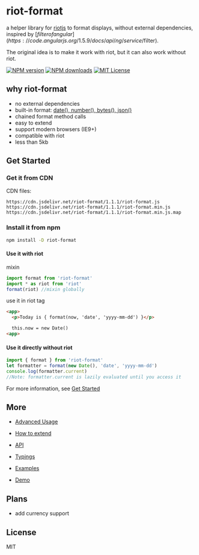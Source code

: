 # riot-format

a helper library for [riotjs](https://github.com/riot/riot) to format displays,
without external dependencies, inspired by [$filter of angular](https://code.angularjs.org/1.5.9/docs/api/ng/service/$filter).

The original idea is to make it work with riot, but it can also work without riot.

[![NPM version][npm-version-image]][npm-url]
[![NPM downloads][npm-downloads-image]][npm-url]
[![MIT License][license-image]][license-url]

## why riot-format

- no external dependencies
- built-in format: [date(), number(), bytes(), json()](docs/api.md)
- chained format method calls
- easy to extend
- support modern browsers (IE9+)
- compatible with riot
- less than 5kb

## Get Started

### Get it from CDN

CDN files:

```
https://cdn.jsdelivr.net/riot-format/1.1.1/riot-format.js
https://cdn.jsdelivr.net/riot-format/1.1.1/riot-format.min.js
https://cdn.jsdelivr.net/riot-format/1.1.1/riot-format.min.js.map
```

### Install it from npm

```sh
npm install -D riot-format
```

#### Use it with riot

mixin

```js
import format from 'riot-format'
import * as riot from 'riot'
format(riot) //mixin globally

```

use it in riot tag

```html
<app>
  <p>Today is { format(now, 'date', 'yyyy-mm-dd') }</p>

  this.now = new Date()
<app>
```

#### Use it directly without riot

```js
import { format } from 'riot-format'
let formatter = format(new Date(), 'date', 'yyyy-mm-dd')
console.log(formatter.current)
//Note: formatter.current is lazily evaluated until you access it
```

For more information, see [Get Started](docs/getstarted.md)

## More

- [Advanced Usage](docs/advanced.md)

- [How to extend](docs/extend.md)

- [API](docs/api.md)

- [Typings](src/index.d.ts)

- [Examples](examples)

- [Demo](https://jsfiddle.net/wgs22gkg/)

## Plans

- add currency support

## License

MIT

[license-image]:http://img.shields.io/badge/license-MIT-000000.svg?style=flat-square
[license-url]:LICENSE

[npm-version-image]:http://img.shields.io/npm/v/riot-format.svg?style=flat-square
[npm-downloads-image]:http://img.shields.io/npm/dm/riot-format.svg?style=flat-square
[npm-url]:https://npmjs.org/package/riot-format
